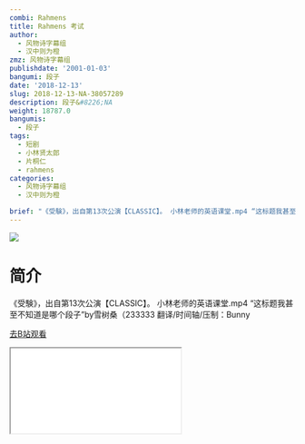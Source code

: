 ```yaml
---
combi: Rahmens
title: Rahmens 考试
author:
  - 风物诗字幕组
  - 汉中则为橙
zmz: 风物诗字幕组
publishdate: '2001-01-03'
bangumi: 段子
date: '2018-12-13'
slug: 2018-12-13-NA-38057289
description: 段子&#8226;NA
weight: 18787.0
bangumis:
  - 段子
tags:
  - 短剧
  - 小林贤太郎
  - 片桐仁
  - rahmens
categories:
  - 风物诗字幕组
  - 汉中则为橙

brief: "《受験》，出自第13次公演【CLASSIC】。 小林老师的英语课堂.mp4 “这标题我甚至不知道是哪个段子”by雪树桑（233333 翻译/时间轴/压制：Bunny"
---
```

![](https://i.imgur.com/Q2Lylal.jpg)
# 简介  
《受験》，出自第13次公演【CLASSIC】。
小林老师的英语课堂.mp4
“这标题我甚至不知道是哪个段子”by雪树桑（233333
翻译/时间轴/压制：Bunny  

[去B站观看](https://www.bilibili.com/video/av38057289/)
<div class ="resp-container"><iframe class="testiframe" src="//player.bilibili.com/player.html?aid=38057289"", scrolling="no", allowfullscreen="true" > </iframe></div> 
